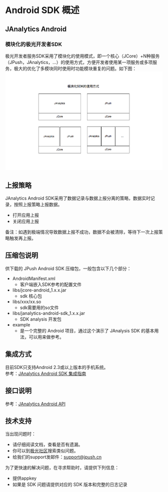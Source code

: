 # Android SDK 概述
<style>
img[alt= jiguang] { width: 800px; }
</style>
## JAnalytics Android
### 模块化的极光开发者SDK
极光开发者服务SDK采用了模块化的使用模式，即一个核心（JCore）+N种服务（JPush，JAnalytics，...）的使用方式，方便开发者使用某一项服务或多项服务，极大的优化了多模块同时使用时功能模块重复的问题。如下图：  
![jiguang](./image/sdk_model.png)

## 上报策略
JAnalytics Android SDK采用了数据记录与数据上报分离的策略，数据实时记录，按照上报策略上报数据。

+ 打开应用上报
+ 关闭应用上报

备注：如遇到极端情况导致数据上报不成功，数据不会被清除，等待下一次上报策略触发再上报。

## 压缩包说明
供下载的 JPush Android SDK 压缩包，一般包含以下几个部分：

+ AndroidManifest.xml
	+ 客户端嵌入SDK参考的配置文件
+ libs/jcore-android_1.x.x.jar
	+ sdk 核心包
+ libs/xxx/xx.so
	+ sdk需要用的so文件
+ libs/janalytics-android-sdk_1.x.x.jar
	+ SDK analysis 开发包
+ example
	+ 是一个完整的 Android 项目，通过这个演示了 JAnalysis SDK 的基本用法，可以用来做参考。

## 集成方式
目前SDK只支持Android 2.3或以上版本的手机系统。  
参考：[JAnalytics Android SDK 集成指南](android_guide)

## 接口说明
参考：[JAnalytics Android API](android_api)

## 技术支持

当出现问题时：

+ 请仔细阅读文档，查看是否有遗漏。
+ 你可以到[极光社区](http://community.jiguang.cn/)搜索类似问题。
+ 给我们的support发邮件：<support@jpush.cn>

为了更快速的解决问题，在寻求帮助时，请提供下列信息：

+ 提供appkey
+ 如果是 SDK 问题请提供对应的 SDK 版本和完整的日志记录

